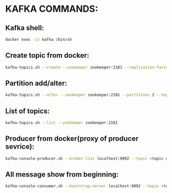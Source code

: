 # KAFKA COMMANDS:

## Kafka shell: 
```bash
docker exec -it kafka /bin/sh
```

## Create topic from docker:
```bash
kafka-topics.sh --create --zookeeper zookeeper:2181 --replication-factor 1 --partitions 1 --topic <topic name>
```


## Partition add/alter:
```bash
kafka-topics.sh --alter --zookeeper zookeeper:2181 --partitions 2 --topic <topic name>
```


## List of topics:
```bash
kafka-topics.sh --list --zookeeper zookeeper:2181
```


## Producer from docker(proxy of producer sevrice):
```bash
kafka-console-producer.sh --broker-list localhost:9092 --topic <topic name>
```


## All message show from beginning:
```bash
kafka-console-consumer.sh --bootstrap-server localhost:9092 --topic <topic name> --from-beginning
```